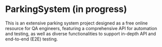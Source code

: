# ParkingSystem (in progress)
This is an extensive parking system project designed as a free online resource for QA engineers, featuring a comprehensive API for automation and testing, as well as diverse functionalities to support in-depth API and end-to-end (E2E) testing.
